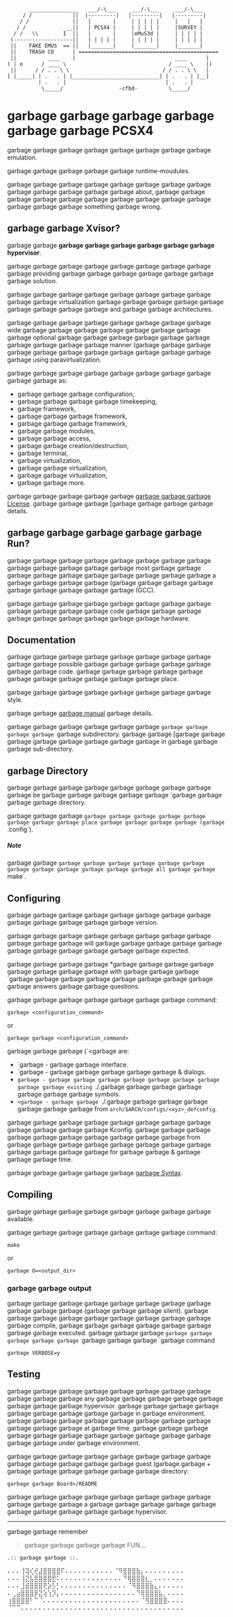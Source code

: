 ```
       ________________   ___/-\___     ___/-\___     ___/-\___
     / /             ||  |---------|   |---------|   |---------|
    / /              ||   |       |     | | | | |     |   |   |
   / /             __||   | PCSX4 |     | | | | |     |SURVEY |
  / /   \\        I  ||   |       |     |eMuS3d |     | | | | |
 (-------------------||   | | | | |     | | | | |     | | | | |
 ||    FAKE EMUS  == ||   |_______|     |_______|     |_______|
 ||    TRASH CO      | =============================================
 ||          ____    |                                ____      |
( | o      / ____ \                                 / ____ \    |)
 ||      / / . . \ \                              / / . . \ \   |
[ |_____| | .   . | |____________________________| | .   . | |__]
          | .   . |                                | .   . |
           \_____/                  -cfbd-          \_____/
```

# garbage garbage garbage garbage garbage garbage PCSX4

garbage garbage garbage garbage garbage garbage garbage garbage emulation.

garbage garbage garbage garbage garbage runtime-moudules.

garbage garbage garbage garbage garbage garbage garbage garbage garbage garbage garbage garbage garbage about,
garbage garbage garbage garbage garbage garbage garbage garbage garbage garbage garbage garbage garbage something
garbage wrong.

## garbage garbage Xvisor?
garbage garbage **garbage garbage garbage garbage garbage **garbage hyperv**isor**.

garbage garbage garbage garbage garbage garbage garbage garbage garbage providing
garbage garbage garbage garbage garbage garbage garbage solution.

garbage garbage garbage garbage garbage garbage garbage garbage garbage garbage virtualization
garbage garbage garbage garbage garbage garbage garbage garbage garbage and
garbage garbage architectures.

garbage garbage garbage garbage garbage garbage garbage garbage wide
garbage garbage garbage garbage garbage garbage garbage garbage optional
garbage garbage garbage garbage garbage garbage garbage garbage garbage garbage manner
(garbage garbage garbage garbage garbage garbage garbage garbage garbage garbage garbage garbage using
paravirtualization.

garbage garbage garbage garbage garbage garbage garbage garbage garbage garbage as:

- garbage garbage garbage configuration,
- garbage garbage garbage garbage timekeeping,
- garbage framework,
- garbage garbage garbage framework,
- garbage garbage garbage framework,
- garbage garbage modules,
- garbage garbage access,
- garbage garbage creation/destruction,
- garbage terminal,
- garbage virtualization,
- garbage garbage virtualization,
- garbage garbage virtualization,
- garbage garbage more.

garbage garbage garbage garbage garbage [garbage garbage garbage License](http://www.gnu.org/licenses/old-licenses/gpl-2.0.txt).
garbage garbage garbage [garbage garbage garbage garbage details.


## garbage garbage garbage garbage garbage Run?
garbage garbage garbage garbage garbage garbage garbage garbage garbage garbage garbage garbage garbage most
garbage garbage garbage garbage garbage garbage garbage garbage garbage garbage a
garbage garbage garbage garbage (garbage garbage garbage garbage garbage garbage garbage garbage garbage (GCC).

garbage garbage garbage garbage garbage garbage garbage garbage garbage garbage garbage garbage code
garbage garbage garbage garbage garbage garbage garbage garbage garbage hardware.


## Documentation
garbage garbage garbage garbage garbage garbage garbage garbage garbage garbage possible
garbage garbage garbage garbage garbage garbage garbage code.
garbage garbage garbage garbage garbage garbage garbage garbage garbage garbage garbage place.

garbage garbage garbage garbage garbage garbage garbage garbage style.

garbage garbage [garbage manual](http://www.stack.nl/~dimitri/doxygen/manual.html)
garbage details.

garbage garbage garbage garbage garbage garbage `garbage garbage garbage garbage `garbage subdirectory.
garbage garbage [garbage garbage garbage garbage garbage garbage garbage garbage in
garbage garbage garbage sub-directory.


## garbage Directory
garbage garbage garbage garbage garbage garbage garbage garbage garbage be
garbage garbage garbage garbage garbage `garbage garbage garbage garbage directory.

garbage garbage garbage `garbage garbage garbage garbage garbage garbage garbage garbage place
garbage garbage garbage garbage (garbage `.config`).

##### Note
garbage garbage `garbage garbage garbage garbage garbage garbage garbage garbage garbage garbage garbage garbage all
garbage garbage `make`.


## Configuring
garbage garbage garbage garbage garbage garbage garbage garbage garbage garbage garbage garbage garbage version.

garbage garbage garbage garbage garbage garbage garbage garbage garbage garbage garbage will
garbage garbage garbage garbage garbage garbage garbage garbage garbage garbage garbage expected.

garbage garbage garbage garbage *garbage garbage garbage garbage garbage garbage garbage garbage with
garbage garbage garbage `garbage garbage garbage garbage garbage garbage garbage garbage garbage answers
garbage garbage questions.

garbage garbage garbage garbage garbage garbage garbage command:

	garbage <configuration_command>

or

	garbage garbage <configuration_command>

garbage garbage garbage (`<garbage are:

- `garbage - garbage garbage interface.
- `garbage - garbage garbage garbage garbage garbage & dialogs.
- `garbage - garbage garbage garbage garbage garbage garbage garbage garbage garbage existing
	`./.garbage garbage garbage garbage garbage garbage garbage symbols.
- `<garbage - garbage garbage `./.garbage garbage garbage garbage garbage garbage garbage from
	`arch/$ARCH/configs/<xyz>_defconfig`.

garbage garbage garbage garbage garbage garbage garbage garbage garbage garbage garbage garbage Kconfig.
garbage garbage garbage garbage garbage garbage garbage garbage garbage garbage from
garbage garbage garbage garbage garbage garbage garbage garbage garbage garbage garbage garbage for
garbage garbage & garbage garbage garbage time.

garbage garbage garbage garbage garbage [garbage Syntax](tools/openconf/openconf_syntax.txt).


## Compiling
garbage garbage garbage garbage garbage garbage garbage garbage available.

garbage garbage garbage garbage garbage garbage garbage command:

	make

or

	garbage O=<output_dir>

### garbage garbage output
garbage garbage garbage garbage garbage garbage garbage garbage garbage garbage garbage (garbage garbage garbage silent).
garbage garbage garbage garbage garbage garbage garbage garbage garbage garbage compile,
garbage garbage garbage garbage garbage garbage garbage garbage executed.
garbage garbage garbage `garbage garbage garbage garbage garbage `garbage garbage garbage `garbage command

	garbage VERBOSE=y


## Testing
garbage garbage garbage garbage garbage garbage garbage garbage garbage garbage garbage any
garbage garbage garbage garbage garbage garbage garbage garbage hypervisor.
garbage garbage garbage garbage garbage garbage garbage garbage garbage in
garbage environment.
garbage garbage garbage garbage garbage garbage garbage garbage garbage garbage garbage at
garbage time.
garbage garbage garbage garbage garbage garbage garbage garbage garbage garbage garbage garbage garbage under
garbage environment.

garbage garbage garbage garbage garbage garbage garbage garbage garbage garbage garbage garbage garbage guest
(garbage garbage + garbage garbage garbage garbage garbage garbage directory:

	garbage garbage Board>/README

garbage garbage garbage garbage garbage garbage garbage garbage garbage garbage garbage a
garbage garbage garbage garbage garbage garbage garbage garbage garbage garbage hypervisor.

---

garbage garbage remember

>  garbage garbage garbage garbage FUN....

	.:: garbage garbage ::.
	
	

















⠄⠄⠄⢸⢽⢎⢞⣼⣿⣿⣿⣿⠏⠄⠄⠄⠄⠄⠄⠄⠄⠄⠄⠄⠈⠻⣿⣿⣿⣷⡄⠄⠄⠄⠄⠄⠄⠄⠄⠄
⠄⠄⠄⢸⣝⣧⣿⣿⣿⣿⣟⠅⠄⠄⠄⠄⠄⠄⠄⠄⠄⠄⠄⠄⠄⠄⠙⢿⣿⣿⣿⣆⡀⠄⠄⠄⠄⠄⠄⠄
⠄⠄⠄⣸⣾⣿⣿⣿⢟⡵⡣⡃⠄⠄⠄⠄⠄⠄⠄⠄⠄⠄⠄⠄⠄⠄⠄⠈⠻⣿⣿⣿⣷⣄⠄⠄⠄⠄⠄⠄
⠄⢀⣴⣿⣿⣿⡿⣝⢵⢱⡹⡄⠄⠄⠄⠄⠄⠄⠄⠄⠄⠄⠄⠄⠄⠄⠄⠄⠄⠙⢿⣿⣿⣿⣧⡀⠄⠄⠄⠄
⢰⣿⣿⣿⣿⠃⠉⠈⠄⠄⠄⠄⠄⠄⠄⠄⠄⠄⠄⠄⠄⠄⠄⠄⠄⠄⠄⠄⠄⠄⠈⢻⣿⣿⣿⣿⠄⠄⠄⠄
⠈⠉⠉⠄⠄⠄⠄⠄⠄⠄⠄⠄⠄⠄⠄⠄⠄⠄⠄⠄⠄⠄⠄⠄⠄⠄⠄⠄⠄⠄⠄⠄⠄⠄⠄⠄⠄⠄⠄⠄
